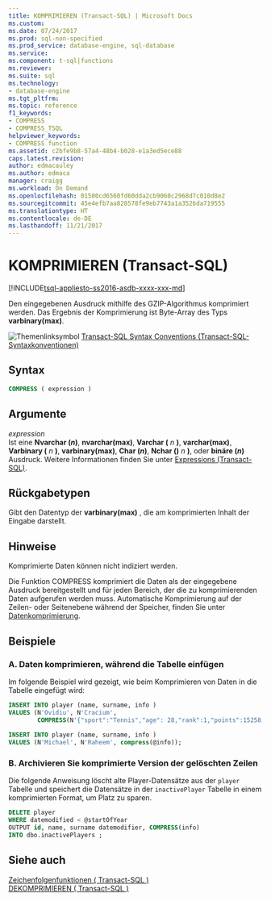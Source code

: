 ```yaml
---
title: KOMPRIMIEREN (Transact-SQL) | Microsoft Docs
ms.custom: 
ms.date: 07/24/2017
ms.prod: sql-non-specified
ms.prod_service: database-engine, sql-database
ms.service: 
ms.component: t-sql|functions
ms.reviewer: 
ms.suite: sql
ms.technology:
- database-engine
ms.tgt_pltfrm: 
ms.topic: reference
f1_keywords:
- COMPRESS
- COMPRESS_TSQL
helpviewer_keywords:
- COMPRESS function
ms.assetid: c2bfe9b8-57a4-48b4-b028-e1a3ed5ece88
caps.latest.revision: 
author: edmacauley
ms.author: edmaca
manager: craigg
ms.workload: On Demand
ms.openlocfilehash: 01500cd6560fd60dda2cb9060c2968d7c010d8e2
ms.sourcegitcommit: 45e4efb7aa828578fe9eb7743a1a3526da719555
ms.translationtype: HT
ms.contentlocale: de-DE
ms.lasthandoff: 11/21/2017
---
```

# <a name="compress-transact-sql"></a>KOMPRIMIEREN (Transact-SQL)
[!INCLUDE[tsql-appliesto-ss2016-asdb-xxxx-xxx-md](../../includes/tsql-appliesto-ss2016-asdb-xxxx-xxx-md.md)]

Den eingegebenen Ausdruck mithilfe des GZIP-Algorithmus komprimiert werden. Das Ergebnis der Komprimierung ist Byte-Array des Typs **varbinary(max)**.
  
![Themenlinksymbol](../../database-engine/configure-windows/media/topic-link.gif "Topic link icon") [Transact-SQL Syntax Conventions (Transact-SQL-Syntaxkonventionen)](../../t-sql/language-elements/transact-sql-syntax-conventions-transact-sql.md)
  
## <a name="syntax"></a>Syntax  
  
```sql
COMPRESS ( expression )  
```  
  
## <a name="arguments"></a>Argumente  
*expression*  
Ist eine **Nvarchar (***n***)**, **nvarchar(max)**, **Varchar (**  *n*  **)**, **varchar(max)**, **Varbinary (**  *n*  **)**, **varbinary(max)**, **Char (***n***)**, **Nchar ()**   *n*  **)**, oder **binäre (***n***)** Ausdruck. Weitere Informationen finden Sie unter [Expressions &#40;Transact-SQL&#41;](../../t-sql/language-elements/expressions-transact-sql.md).
  
## <a name="return-types"></a>Rückgabetypen
Gibt den Datentyp der **varbinary(max)** , die am komprimierten Inhalt der Eingabe darstellt.
  
## <a name="remarks"></a>Hinweise  
Komprimierte Daten können nicht indiziert werden.
  
Die Funktion COMPRESS komprimiert die Daten als der eingegebene Ausdruck bereitgestellt und für jeden Bereich, der die zu komprimierenden Daten aufgerufen werden muss. Automatische Komprimierung auf der Zeilen- oder Seitenebene während der Speicher, finden Sie unter [Datenkomprimierung](../../relational-databases/data-compression/data-compression.md).
  
## <a name="examples"></a>Beispiele  
  
### <a name="a-compress-data-during-the-table-insert"></a>A. Daten komprimieren, während die Tabelle einfügen  
Im folgende Beispiel wird gezeigt, wie beim Komprimieren von Daten in die Tabelle eingefügt wird:
  
```sql
INSERT INTO player (name, surname, info )  
VALUES (N'Ovidiu', N'Cracium',   
        COMPRESS(N'{"sport":"Tennis","age": 28,"rank":1,"points":15258, turn":17}'));  
  
INSERT INTO player (name, surname, info )  
VALUES (N'Michael', N'Raheem', compress(@info));  
```  
  
### <a name="b-archive-compressed-version-of-deleted-rows"></a>B. Archivieren Sie komprimierte Version der gelöschten Zeilen  
Die folgende Anweisung löscht alte Player-Datensätze aus der `player` Tabelle und speichert die Datensätze in der `inactivePlayer` Tabelle in einem komprimierten Format, um Platz zu sparen.
  
```sql
DELETE player  
WHERE datemodified < @startOfYear  
OUTPUT id, name, surname datemodifier, COMPRESS(info)   
INTO dbo.inactivePlayers ;  
```  
  
## <a name="see-also"></a>Siehe auch
[Zeichenfolgenfunktionen &#40; Transact-SQL &#41;](../../t-sql/functions/string-functions-transact-sql.md)  
[DEKOMPRIMIEREN &#40; Transact-SQL &#41;](../../t-sql/functions/decompress-transact-sql.md)
  
  
